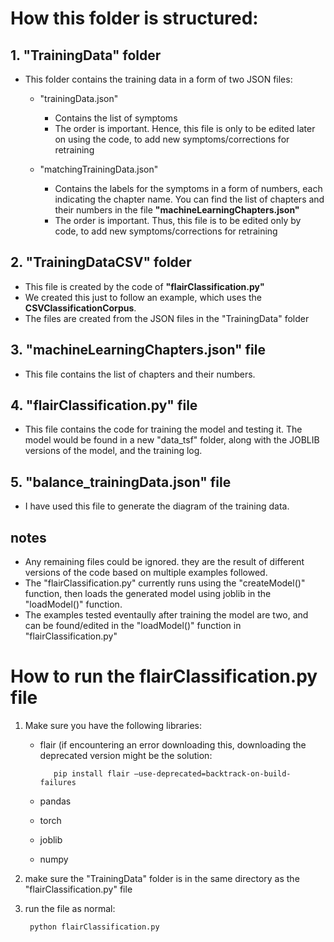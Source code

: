 # How this folder is structured:

## 1. "TrainingData" folder

* This folder contains the training data in a form of two JSON files:

    * "trainingData.json" 
      * Contains the list of symptoms 
      * The order is important. Hence, this file is only to be edited later on using the code, to add new symptoms/corrections for retraining
    
    * "matchingTrainingData.json" 
      * Contains the labels for the symptoms in a form of numbers, each indicating the chapter name. You can find the list of chapters and their numbers in the file **"machineLearningChapters.json"**
      * The order is important. Thus, this file is to be edited only by code, to add new symptoms/corrections for retraining

## 2. "TrainingDataCSV" folder

* This file is created by the code of **"flairClassification.py"**
* We created this just to follow an example, which uses the **CSVClassificationCorpus**. 
* The files are created from the JSON files in the "TrainingData" folder

## 3. "machineLearningChapters.json" file

* This file contains the list of chapters and their numbers.

## 4. "flairClassification.py" file

* This file contains the code for training the model and testing it. The model would be found in a new "data_tsf" folder, along with the JOBLIB versions of the model, and the training log.

## 5. "balance_trainingData.json" file

* I have used this file to generate the diagram of the training data. 


## notes

* Any remaining files could be ignored. they are the result of different versions of the code based on multiple examples followed.
* The "flairClassification.py" currently runs using the "createModel()" function, then loads the generated model using joblib in the "loadModel()" function.
* The examples tested eventaully after training the model are two, and can be found/edited in the "loadModel()" function in "flairClassification.py"

# How to run the flairClassification.py file

1. Make sure you have the following libraries:

   * flair (if encountering an error downloading this, downloading the deprecated version might be the solution:
       
            pip install flair —use-deprecated=backtrack-on-build-failures

   * pandas
   * torch
   * joblib
   * numpy

2. make sure the "TrainingData" folder is in the same directory as the "flairClassification.py" file

3. run the file as normal:


        python flairClassification.py
